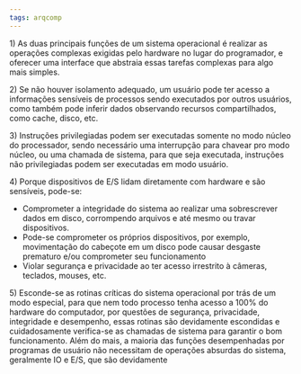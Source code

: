 ```yaml
---
tags: arqcomp
---
```


$1)$ As duas principais funções de um sistema operacional é realizar as operações complexas exigidas pelo hardware no lugar do programador, e oferecer uma interface que abstraia essas tarefas complexas para algo mais simples.

$2)$ Se não houver isolamento adequado, um usuário pode ter acesso a informações sensíveis de processos sendo executados por outros usuários, como também pode inferir dados observando recursos compartilhados, como cache, disco, etc.

$3)$ Instruções privilegiadas podem ser executadas somente no modo núcleo do processador, sendo necessário uma interrupção para chavear pro modo núcleo, ou uma chamada de sistema, para que seja executada, instruções não privilegiadas podem ser executadas em modo usuário.

$4)$ Porque dispositivos de E/S lidam diretamente com hardware e são sensíveis, pode-se:
- Comprometer a integridade do sistema ao realizar uma sobrescrever dados em disco, corrompendo arquivos e até mesmo ou travar dispositivos.
- Pode-se comprometer os próprios dispositivos, por exemplo, movimentação do cabeçote em um disco pode causar desgaste prematuro e/ou comprometer seu funcionamento
- Violar segurança e privacidade ao ter acesso irrestrito à câmeras, teclados, mouses, etc.

$5)$ Esconde-se as rotinas críticas do sistema operacional por trás de um modo especial, para que nem todo processo tenha acesso a 100% do hardware do computador, por questões de segurança, privacidade, integridade e desempenho, essas rotinas são devidamente escondidas e cuidadosamente verifica-se as chamadas de sistema para garantir o bom funcionamento. Além do mais, a maioria das funções desempenhadas por programas de usuário não necessitam de operações absurdas do sistema, geralmente IO e E/S, que são devidamente 